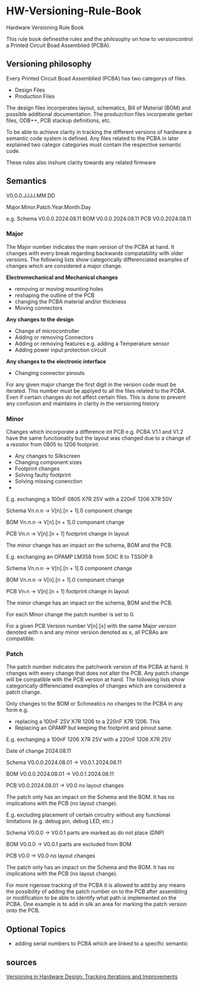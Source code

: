 # HW-Versioning-Rule-Book
Hardware Versioning Rule Book

This rule book definesthe rules and the philosophy on how to versioncontrol a Printed Circuit Boad Assemblied (PCBA).

## Versioning philosophy

Every Printed Circuit Boad Assemblied (PCBA) has two categorys of files.
-  Design Files
-  Production Files

The design files incorperates layout, schematics, Bill of Material (BOM) and possible additional documentation.
The produzction files incorperate gerber files, ODB++, PCB stackup definitions, etc.

To be able to achieve clarity in tracking the different versions of hardware a semantic code system is defined.
Any files related to the PCBA in later explained two categor categories must contain the respective semantic code.

These rules also inshure clarity towards any related firmware 


## Semantics

V0.0.0.JJJJ.MM.DD

Major.Minor.Patch.Year.Month.Day

e.g.
Schema 	V0.0.0.2024.08.11
BOM 		V0.0.0.2024.08.11
PCB		V0.0.2024.08.11

### Major

The Major number indicates the main version of the PCBA at hand. It changes with every break regarding backwards compatability with older versions.
The following lists show categorically differenciated examples of changes which are considered a major change.

**Electromechanical and Mechanical changes**
-	removing or moving mounting holes
-	reshaping the outline of the PCB
-	changing the PCBA material and/or thickness
-	Moving connectors

**Any changes to the design**
-	Change of microcontroller
-	Adding or removing Connectors
-	Adding or removing features e.g. adding a Temperature sensor
-	Adding power input protection circuit

**Any changes to the electronic interface**
-	Changing connector pinouts

For any given major change the first digit in the version code must be iterated. This number must be applyed to all the files related to the PCBA. Even if certain changes do not affect certain files. This is done to prevent any confusion and maintains in clarity in the versioning history

### Minor

Changes which incorporate a difference int PCB 
e.g. PCBA V1.1 and V1.2 have the same functionality but the layout was changed due to a change of a resistor from 0805 to 1206 footprint. 
-	Any changes to Silkscreen
-	Changing component sizes
-	Footprint changes
-	Solving faulty footprint
-	Solving missing conenction
-	

E.g. exchanging a 100nF 0805 X7R 25V with a 220nF 1206 X7R 50V 

Schema	Vn.n.n		->	V[n].[n + 1].0 component change

BOM		Vn.n.n		->	V[n].[n + 1].0 componant change

PCB		Vn.n  		->	V[n].[n + 1] footprint change in layout

The minor change has an impact on the schema, BOM and the PCB.

E.g. exchanging an OPAMP LM358 from SOIC 8 to TSSOP 8

Schema	Vn.n.n		->	V[n].[n + 1].0 component change

BOM		Vn.n.n		->	V[n].[n + 1].0 componant change

PCB		Vn.n  		->	V[n].[n + 1] footprint change in layout

The minor change has an impact on the schema, BOM and the PCB.

For each Minor change the patch number is set to 0.

For a given PCB Version number V[n].[x] with the same Major version denoted with n and any minor version denoted as x, all PCBAs are compatible.

### Patch

The patch number indicates the patchwork version of the PCBA at hand. It changes with every change that does not alter the PCB. Any patch change will be compatible with the PCB version at hand.
The following lists show categorically differenciated examples of changes which are considered a patch change.

Only changes to the BOM or Schmeatics no changes to the PCBA in any form
e.g.
-	replacing a 100nF 25V X7R 1206 to a 220nF X7R 1206. This 
-	Replacing an OPAMP but keeping the footprint and pinout same. 


E.g. exchanging a 100nF 1206 X7R 25V with a 220nF 1206 X7R 25V

Date of change 2024.08.11

Schema   V0.0.0.2024.08.01  ->	V0.0.1.2024.08.11

BOM      V0.0.0.2024.08.01  ->	V0.0.1.2024.08.11

PCB      V0.0.2024.08.01    ->	V0.0 no layout changes

The patch only has an impact on the Schema and the BOM. It has no implications with the PCB (no layout change).

E.g. excluding placement of certain circuitry without any functional limitations (e.g. debug pin, debug LED, etc.)

Schema	V0.0.0		->	V0.0.1 parts are marked as do not place (DNP) 

BOM		V0.0.0		->	V0.0.1  parts are excluded from BOM

PCB		V0.0  		->	V0.0 no layout changes

The patch only has an impact on the Schema and the BOM. It has no implications with the PCB (no layout change).


For more rigerose tracking of the PCBA it is allowed to add by any means the possibility of adding the patch number on to the PCB after assembling or modification to be able to identify what path is implemented on the PCBA. One example is to add in silk an area for marking the patch version onto the PCB.

## Optional Topics

- adding serial numbers to PCBA which are linked to a specific semantic

## sources
[Versioning in Hardware Design: Tracking Iterations and Improvements](https://fastercapital.com/content/Versioning-in-Hardware-Design--Tracking-Iterations-and-Improvements.html)
